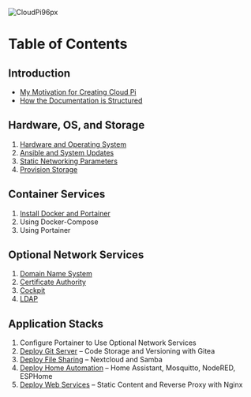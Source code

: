 ![CloudPi96px](https://user-images.githubusercontent.com/61114342/143794062-17bc25c9-b9d1-4450-a6e4-f67148be7a46.png)

# Table of Contents

## Introduction
* [My Motivation for Creating Cloud Pi](motivation.md)
* [How the Documentation is Structured](document-structure.md)

## Hardware, OS, and Storage
1. [Hardware and Operating System](install-hardware-os.md)
2. [Ansible and System Updates](install-ansible-and-system-updates.md)
3. [Static Networking Parameters](configure-static-ip.md)
4. [Provision Storage](provision-storage.md)

## Container Services
1. [Install Docker and Portainer](install-docker-portainer.md)
2. Using Docker-Compose
3. Using Portainer

## Optional Network Services
1. [Domain Name System](install-dns.md)
2. [Certificate Authority](configure-certificate-authority.md)
3. [Cockpit](install-cockpit.md)
4. [LDAP](install-ldap.md)

## Application Stacks
1. Configure Portainer to Use Optional Network Services
2. [Deploy Git Server](deploy-git-server-stack.md) &ndash; Code Storage and Versioning with Gitea
3. [Deploy File Sharing](deploy-file-sharing-stack.md) &ndash; Nextcloud and Samba
4. [Deploy Home Automation](deploy-home-automation-stack.md) &ndash; Home Assistant, Mosquitto, NodeRED, ESPHome
5. [Deploy Web Services](deploy-nginx-stack.md) &ndash; Static Content and Reverse Proxy with Nginx
